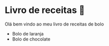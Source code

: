 # Livro de receitas :cake:



Olá bem vindo ao meu livro de receitas de bolo

- Bolo de laranja
- Bolo de chocolate